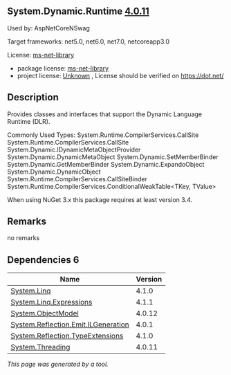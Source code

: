 System.Dynamic.Runtime [4.0.11](https://www.nuget.org/packages/System.Dynamic.Runtime/4.0.11)
--------------------

Used by: AspNetCoreNSwag

Target frameworks: net5.0, net6.0, net7.0, netcoreapp3.0

License: [ms-net-library](../../../../licenses/ms-net-library) 

- package license: [ms-net-library](http://go.microsoft.com/fwlink/?LinkId=329770) 
- project license: [Unknown](https://dot.net/) , License should be verified on https://dot.net/

Description
-----------
Provides classes and interfaces that support the Dynamic Language Runtime (DLR).

Commonly Used Types:
System.Runtime.CompilerServices.CallSite
System.Runtime.CompilerServices.CallSite<T>
System.Dynamic.IDynamicMetaObjectProvider
System.Dynamic.DynamicMetaObject
System.Dynamic.SetMemberBinder
System.Dynamic.GetMemberBinder
System.Dynamic.ExpandoObject
System.Dynamic.DynamicObject
System.Runtime.CompilerServices.CallSiteBinder
System.Runtime.CompilerServices.ConditionalWeakTable<TKey, TValue>
 
When using NuGet 3.x this package requires at least version 3.4.

Remarks
-----------
no remarks


Dependencies 6
-----------

|Name|Version|
|----------|:----|
|[System.Linq](../../../../packages/nuget.org/system.linq/4.1.0)|4.1.0|
|[System.Linq.Expressions](../../../../packages/nuget.org/system.linq.expressions/4.1.1)|4.1.1|
|[System.ObjectModel](../../../../packages/nuget.org/system.objectmodel/4.0.12)|4.0.12|
|[System.Reflection.Emit.ILGeneration](../../../../packages/nuget.org/system.reflection.emit.ilgeneration/4.0.1)|4.0.1|
|[System.Reflection.TypeExtensions](../../../../packages/nuget.org/system.reflection.typeextensions/4.1.0)|4.1.0|
|[System.Threading](../../../../packages/nuget.org/system.threading/4.0.11)|4.0.11|

*This page was generated by a tool.*
